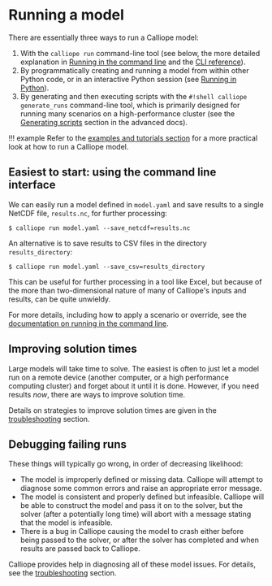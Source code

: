 # Running a model

There are essentially three ways to run a Calliope model:

1. With the `calliope run` command-line tool (see below, the more detailed explanation in [Running in the command line](../basic/running-cli.md) and the [CLI reference](../reference/cli.md)).
2. By programmatically creating and running a model from within other Python code, or in an interactive Python session (see [Running in Python](../basic/running-python.md)).
3. By generating and then executing scripts with the `#!shell calliope generate_runs` command-line tool, which is primarily designed for running many scenarios on a high-performance cluster (see the [Generating scripts](../advanced/scripts.md) section in the advanced docs).

!!! example
    Refer to the [examples and tutorials section](examples/overview.md) for a more practical look at how to run a Calliope model.

## Easiest to start: using the command line interface

We can easily run a model defined in `model.yaml` and save results to a single NetCDF file, `results.nc`, for further processing:

```shell
$ calliope run model.yaml --save_netcdf=results.nc
```

An alternative is to save results to CSV files in the directory `results_directory`:

```shell
$ calliope run model.yaml --save_csv=results_directory
```

This can be useful for further processing in a tool like Excel, but because of the more than two-dimensional nature of many of Calliope's inputs and results, can be quite unwieldy.

For more details, including how to apply a scenario or override, see the [documentation on running in the command line](../basic/running-cli.md).

## Improving solution times

Large models will take time to solve.
The easiest is often to just let a model run on a remote device (another computer, or a high performance computing cluster) and forget about it until it is done.
However, if you need results *now*, there are ways to improve solution time.

Details on strategies to improve solution times are given in the [troubleshooting](../troubleshooting.md) section.

## Debugging failing runs

These things will typically go wrong, in order of decreasing likelihood:

* The model is improperly defined or missing data.
Calliope will attempt to diagnose some common errors and raise an appropriate error message.
* The model is consistent and properly defined but infeasible.
Calliope will be able to construct the model and pass it on to the solver, but the solver (after a potentially long time) will abort with a message stating that the model is infeasible.
* There is a bug in Calliope causing the model to crash either before being passed to the solver, or after the solver has completed and when results are passed back to Calliope.

Calliope provides help in diagnosing all of these model issues. For details, see the [troubleshooting](../troubleshooting.md) section.
